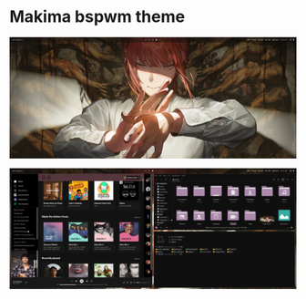 # Makima bspwm theme

![Desktop](https://github.com/adrien5g/arch-makima/blob/main/desktop.png?raw=true?raw=true)

![Desktop Applications](https://github.com/adrien5g/arch-makima/blob/main/desktop_applications.png?raw=true?raw=true)